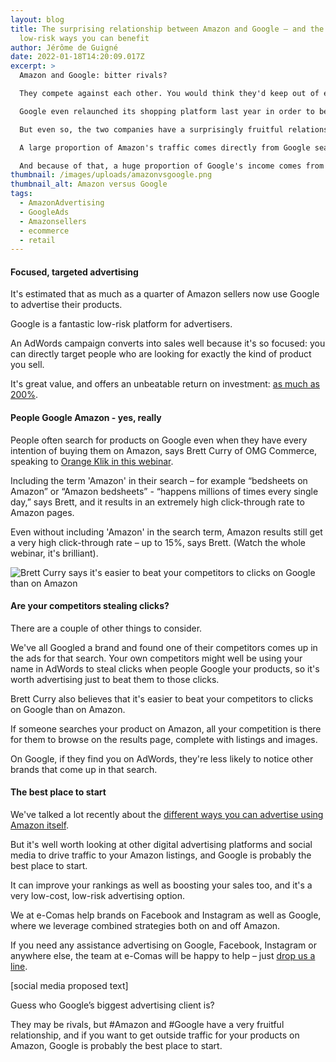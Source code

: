 ```yaml
---
layout: blog
title: The surprising relationship between Amazon and Google – and the low-cost,
  low-risk ways you can benefit
author: Jérôme de Guigné
date: 2022-01-18T14:20:09.017Z
excerpt: >
  Amazon and Google: bitter rivals? 

  They compete against each other. You would think they'd keep out of each other's way.

  Google even relaunched its shopping platform last year in order to better compete against Amazon.

  But even so, the two companies have a surprisingly fruitful relationship.

  A large proportion of Amazon's traffic comes directly from Google searches.

  And because of that, a huge proportion of Google's income comes from Amazon itself: Amazon is one of Google's biggest clients.
thumbnail: /images/uploads/amazonvsgoogle.png
thumbnail_alt: Amazon versus Google
tags:
  - AmazonAdvertising
  - GoogleAds
  - Amazonsellers
  - ecommerce
  - retail
---
```

#### Focused, targeted advertising

It's estimated that as much as a quarter of Amazon sellers now use Google to advertise their products.

Google is a fantastic low-risk platform for advertisers.

An AdWords campaign converts into sales well because it's so focused: you can directly target people who are looking for exactly the kind of product you sell.

It's great value, and offers an unbeatable return on investment: [as much as 200%](https://landingcube.com/traffic/amazon-adwords/).

#### People Google Amazon - yes, really

People often search for products on Google even when they have every intention of buying them on Amazon, says Brett Curry of OMG Commerce, speaking to [Orange Klik in this webinar](https://youtu.be/U_dCNh0NrSw).

Including the term 'Amazon' in their search – for example “bedsheets on Amazon” or “Amazon bedsheets” - “happens millions of times every single day,” says Brett, and it results in an extremely high click-through rate to Amazon pages.

Even without including 'Amazon' in the search term, Amazon results still get a very high click-through rate – up to 15%, says Brett. (Watch the whole webinar, it's brilliant).

![Brett Curry says it's easier to beat your competitors to clicks on Google than on Amazon](https://lh4.googleusercontent.com/Wzfu6FekF-9N5RdnJwI8Wy9K5LjwpXTX2Ab0I0Yh1Jg2zDKv0Bp2r4k17Asi8XbLNKDMQiZmwTnSgXycTpdRTiziIi9KJCi26w0svk2Ii6OA7D7NeTOCQsRy7XGkIcw-gu7LQdjd)

#### Are your competitors stealing clicks?

There are a couple of other things to consider.

We've all Googled a brand and found one of their competitors comes up in the ads for that search. Your own competitors might well be using your name in AdWords to steal clicks when people Google your products, so it's worth advertising just to beat them to those clicks.

Brett Curry also believes that it's easier to beat your competitors to clicks on Google than on Amazon.

If someone searches your product on Amazon, all your competition is there for them to browse on the results page, complete with listings and images.

On Google, if they find you on AdWords, they're less likely to notice other brands that come up in that search.

#### The best place to start

We've talked a lot recently about the [different ways you can advertise using Amazon itself](https://www.youtube.com/watch?v=g5OyWCkLtFE&list=PLIISXNQzZ8Zr98Hm9kmymGy9sQTdsiu-9). 

But it's well worth looking at other digital advertising platforms and social media to drive traffic to your Amazon listings, and Google is probably the best place to start.

It can improve your rankings as well as boosting your sales too, and it's a very low-cost, low-risk advertising option.

We at e-Comas help brands on Facebook and Instagram as well as Google, where we leverage combined strategies both on and off Amazon.

If you need any assistance advertising on Google, Facebook, Instagram or anywhere else, the team at e-Comas will be happy to help – just [drop us a line](https://e-comas.com/contact.html).

\[social media proposed text]

Guess who Google’s biggest advertising client is?

They may be rivals, but #Amazon and #Google have a very fruitful relationship, and if you want to get outside traffic for your products on Amazon, Google is probably the best place to start.